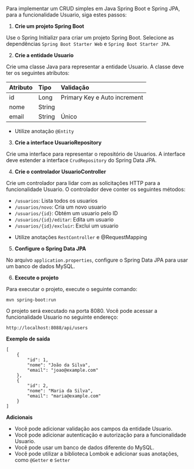 Para implementar um CRUD simples em Java Spring Boot e Spring JPA, para a funcionalidade Usuario, siga estes passos:

1. **Crie um projeto Spring Boot**

Use o Spring Initializr para criar um projeto Spring Boot. Selecione as dependências `Spring Boot Starter Web` e `Spring Boot Starter JPA`.

2. **Crie a entidade Usuario**

Crie uma classe Java para representar a entidade Usuario. A classe deve ter os seguintes atributos:  

| Atributo | Tipo   | Validação                    |  
|:---------|:-------|:-----------------------------|  
| id       | Long   | Primary Key e Auto increment |  
| nome     | String |                              |  
| email    | String | Único                        |  

- Utilize anotação `@Entity`  

3. **Crie a interface UsuarioRepository**

Crie uma interface para representar o repositório de Usuarios. A interface deve estender a interface `CrudRepository` do Spring Data JPA.

4. **Crie o controlador UsuarioController**

Crie um controlador para lidar com as solicitações HTTP para a funcionalidade Usuario. O controlador deve conter os seguintes métodos:

* `/usuarios`: Lista todos os usuarios
* `/usuarios/novo`: Cria um novo usuario
* `/usuarios/{id}`: Obtém um usuario pelo ID
* `/usuarios/{id}/editar`: Edita um usuario
* `/usuarios/{id}/excluir`: Exclui um usuario

- Utilize anotações `RestController` e @RequestMapping

5. **Configure o Spring Data JPA**

No arquivo `application.properties`, configure o Spring Data JPA para usar um banco de dados MySQL.

6. **Execute o projeto**

Para executar o projeto, execute o seguinte comando:

```
mvn spring-boot:run
```

O projeto será executado na porta 8080. Você pode acessar a funcionalidade Usuario no seguinte endereço:

```
http://localhost:8088/api/users
```

**Exemplo de saída**

```
[
    {
        "id": 1,
        "nome": "João da Silva",
        "email": "joao@example.com"
    },
    {
        "id": 2,
        "nome": "Maria da Silva",
        "email": "maria@example.com"
    }
]
```

**Adicionais**

* Você pode adicionar validação aos campos da entidade Usuario.
* Você pode adicionar autenticação e autorização para a funcionalidade Usuario.
* Você pode usar um banco de dados diferente do MySQL.
* Você pode utilizar a biblioteca Lombok e adicionar suas anotações, como `@Getter` e `Setter`  

